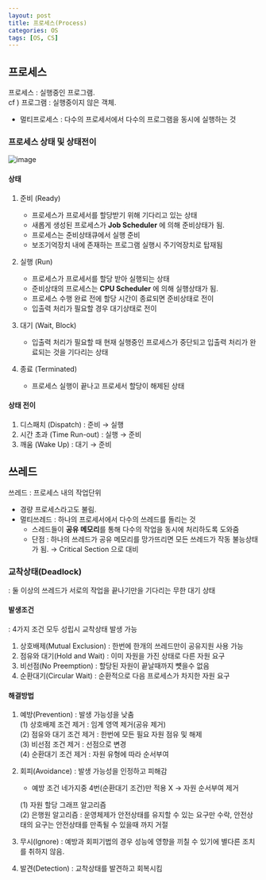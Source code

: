 ```yaml
---
layout: post
title: 프로세스(Process)
categories: OS
tags: [OS, CS]
---
```

## 프로세스
프로세스 : 실행중인 프로그램.  
cf ) 프로그램 : 실행중이지 않은 객체.
- 멀티프로세스 : 다수의 프로세서에서 다수의 프로그램을 동시에 실행하는 것

### 프로세스 상태 및 상태전이
![image](https://user-images.githubusercontent.com/48157259/113371616-c2abf880-93a1-11eb-8472-869cecc62bff.png)

#### 상태  
1. 준비 (Ready)
   - 프로세스가 프로세서를 할당받기 위해 기다리고 있는 상태
   - 새롭게 생성된 프로세스가 **Job Scheduler** 에 의해 준비상태가 됨.
   - 프로세스는 준비상태큐에서 실행 준비
   - 보조기억장치 내에 존재하는 프로그램 실행시 주기억장치로 탑재됨

2. 실행 (Run)
    - 프로세스가 프로세서를 할당 받아 실행되는 상태
    - 준비상태의 프로세스는 **CPU Scheduler** 에 의해 실행상태가 됨.
    - 프로세스 수행 완료 전에 할당 시간이 종료되면 준비상태로 전이
    - 입출력 처리가 필요할 경우 대기상태로 전이

3. 대기 (Wait, Block)
   - 입출력 처리가 필요할 때 현재 실행중인 프로세스가 중단되고 입출력 처리가 완료되는 것을 기다리는 상태

4. 종료 (Terminated)
    - 프로세스 실행이 끝나고 프로세서 할당이 해제된 상태


#### 상태 전이
1. 디스패치 (Dispatch) : 준비 → 실행
2. 시간 초과 (Time Run-out) : 실행 → 준비
3. 깨움 (Wake Up) : 대기 → 준비


## 쓰레드
쓰레드 : 프로세스 내의 작업단위
- 경량 프로세스라고도 불림.
- 멀티쓰레드 : 하나의 프로세서에서 다수의 쓰레드를 돌리는 것
  - 스레드들이 **공유 메모리**를 통해 다수의 작업을 동시에 처리하도록 도와줌
  - 단점 : 하나의 쓰레드가 공유 메모리를 망가뜨리면 모든 쓰레드가 작동 불능상태가 됨. → Critical Section 으로 대비


### 교착상태(Deadlock)
: 둘 이상의 쓰레드가 서로의 작업을 끝나기만을 기다리는 무한 대기 상태

#### 발생조건 
: 4가지 조건 모두 성립시 교착상태 발생 가능
1. 상호배제(Mutual Exclusion) : 한번에 한개의 쓰레드만이 공유지원 사용 가능
2. 점유와 대기(Hold and Wait) : 이미 자원을 가진 상태로 다른 자원 요구
3. 비선점(No Preemption) : 할당된 자원이 끝날때까지 뻇을수 없음
4. 순환대기(Circular Wait) : 순환적으로 다음 프로세스가 차지한 자원 요구


#### 해결방법
1. 예방(Prevention) : 발생 가능성을 낮춤  
   (1) 상호배제 조건 제거 : 임계 영역 제거(공유 제거)  
   (2) 점유와 대기 조건 제거 : 한번에 모든 필요 자원 점유 및 해제  
   (3) 비선점 조건 제거 : 선점으로 변경  
   (4) 순환대기 조건 제거 : 자원 유형에 따라 순서부여

2. 회피(Avoidance) : 발생 가능성을 인정하고 피해감  
   - 예방 조건 네가지중 4번(순환대기 조건)만 적용 X → 자원 순서부여 제거

    (1) 자원 할당 그래프 알고리즘  
    (2) 은행원 알고리즘 : 운영체제가 안전상태를 유지할 수 있는 요구만 수락, 안전상태의 요구는 안전상태를 만족될 수 있을때 까지 거절   
    

3. 무시(Ignore) : 예방과 회피기법의 경우 성능에 영향을 끼칠 수 있기에 별다른 조치를 취하지 않음.

4. 발견(Detection) : 교착상태를 발견하고 회복시킴


